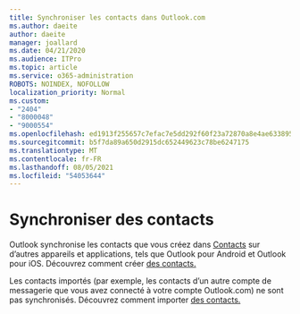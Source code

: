 ```yaml
---
title: Synchroniser les contacts dans Outlook.com
ms.author: daeite
author: daeite
manager: joallard
ms.date: 04/21/2020
ms.audience: ITPro
ms.topic: article
ms.service: o365-administration
ROBOTS: NOINDEX, NOFOLLOW
localization_priority: Normal
ms.custom:
- "2404"
- "8000048"
- "9000554"
ms.openlocfilehash: ed1913f255657c7efac7e5dd292f60f23a72870a8e4ae6338952e790416dd993
ms.sourcegitcommit: b5f7da89a650d2915dc652449623c78be6247175
ms.translationtype: MT
ms.contentlocale: fr-FR
ms.lasthandoff: 08/05/2021
ms.locfileid: "54053644"
---
```

# <a name="sync-contacts"></a>Synchroniser des contacts

Outlook synchronise les contacts que vous créez dans [Contacts](https://outlook.live.com/people/) sur d’autres appareils et applications, tels que Outlook pour Android et Outlook pour iOS. Découvrez comment créer [des contacts.](https://support.office.com/article/5b909158-036e-4820-92f7-2a27f57b9f01)

Les contacts importés (par exemple, les contacts d’un autre compte de messagerie que vous avez connecté à votre compte Outlook.com) ne sont pas synchronisés. Découvrez comment importer [des contacts.](https://support.office.com/article/285a3b55-8d93-4ac8-93df-43fffd13b2f1)